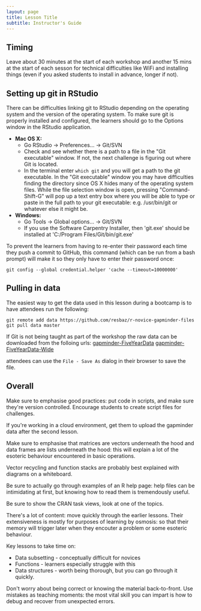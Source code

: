 ```yaml
---
layout: page
title: Lesson Title
subtitle: Instructor's Guide
---
```


## Timing

Leave about 30 minutes at the start of each workshop and another 15 mins
at the start of each sesson for technical difficulties like WiFi and
installing things (even if you asked students to install in advance, longer if
not).


## Setting up git in RStudio

There can be difficulties linking git to RStudio depending on the operating system and the version of the operating system. To make sure git is properly installed and configured, the learners should go to the Options window in the RStudio application.

* **Mac OS X:**
  * Go RStudio -> Preferences... -> Git/SVN
  * Check and see whether there is a path to a file in the "Git executable" window. If not, the next challenge is figuring out where Git is located.
  * In the terminal enter `which git` and you will get a path to the git executable. In the "Git executable" window you may have difficulties finding the directory since OS X hides many of the operating system files. While the file selection window is open, pressing "Command-Shift-G" will pop up a text entry box where you will be able to type or paste in the full path to your git executable: e.g. /usr/bin/git or whatever else it might be.
* **Windows:**
	* Go Tools -> Global options... -> Git/SVN
	* If you use the Software Carpentry Installer, then 'git.exe' should be installed at 'C:/Program Files/Git/bin/git.exe'

To prevent the learners from having to re-enter their password each time they push a commit to GitHub, this command (which can be run from a bash prompt) will make it so they only have to enter their password once:

    git config --global credential.helper 'cache --timeout=10000000'




## Pulling in data

The easiest way to get the data used in this lesson during a bootcamp is
to have attendees run the following:

~~~ {.shell}
git remote add data https://github.com/resbaz/r-novice-gapminder-files
git pull data master
~~~

If Git is not being taught as part of the workshop the raw data can be downloaded from the folloing urls:
[gapminder-FiveYearData](https://raw.githubusercontent.com/swcarpentry/r-novice-gapminder/gh-pages/data/gapminder-FiveYearData.csv)
[gapminder-FiveYearData-Wide](https://raw.githubusercontent.com/swcarpentry/r-novice-gapminder/gh-pages/data/gapminder_wide.csv)

attendees can use the `File - Save As` dialog in their browser to save the file.

## Overall

Make sure to emphasise good practices: put code in scripts, and make
sure they're version controlled. Encourage students to create script
files for challenges.

If you're working in a cloud environment, get them to upload the
gapminder data after the second lesson.

Make sure to emphasise that matrices are vectors underneath the hood
and data frames are lists underneath the hood: this will explain a
lot of the esoteric behaviour encountered in basic operations.

Vector recycling and function stacks are probably best explained
with diagrams on a whiteboard.

Be sure to actually go through examples of an R help page: help files
can be intimidating at first, but knowing how to read them is tremendously
useful.

Be sure to show the CRAN task views, look at one of the topics.

There's a lot of content: move quickly through the earlier lessons. Their
extensiveness is mostly for purposes of learning by osmosis: so that their
memory will trigger later when they encouter a problem or some esoteric behaviour.

Key lessons to take time on:

 * Data subsetting - conceptually difficult for novices
 * Functions - learners especially struggle with this
 * Data structures - worth being thorough, but you can go through it quickly.

Don't worry about being correct or knowing the material back-to-front. Use
mistakes as teaching moments: the most vital skill you can impart is how to
debug and recover from unexpected errors.
